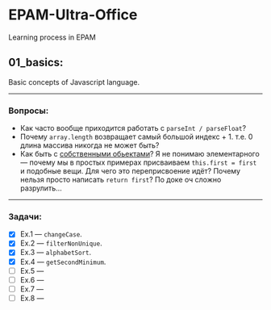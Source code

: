 # EPAM-Ultra-Office
Learning process in EPAM


## 01_basics:
Basic concepts of Javascript language.

-----
### Вопросы:
  - Как часто вообще приходится работать с `parseInt / parseFloat`?
  - Почему `array.length` возвращает самый большой индекс + 1. т.е. 0 длина массива никогда не может быть? 
  - Как быть с [собственными обьектами](https://developer.mozilla.org/ru/docs/Web/JavaScript/A_re-introduction_to_JavaScript#%D1%81%D0%BE%D0%B1%D1%81%D1%82%D0%B2%D0%B5%D0%BD%D0%BD%D1%8B%D0%B5_%D0%BE%D0%B1%D1%8A%D0%B5%D0%BA%D1%82%D1%8B)? Я не понимаю элементарного — почему мы в простых примерах присваиваем `this.first = first` и подобные вещи. Для чего это переприсвоение идёт? Почему нельзя просто написать `return first`? По доке оч сложно разрулить…

-----
### Задачи:
  - [x] Ex.1 — `changeCase`.
  - [x] Ex.2 — `filterNonUnique`.
  - [x] Ex.3 — `alphabetSort`.
  - [x] Ex.4 — `getSecondMinimum`.
  - [ ] Ex.5 —
  - [ ] Ex.6 —
  - [ ] Ex.7 —
  - [ ] Ex.8 —
